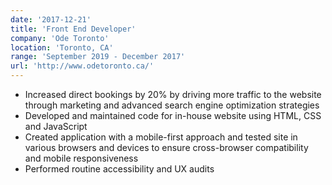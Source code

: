 ```yaml
---
date: '2017-12-21'
title: 'Front End Developer'
company: 'Ode Toronto'
location: 'Toronto, CA'
range: 'September 2019 - December 2017'
url: 'http://www.odetoronto.ca/'
---
```


- Increased direct bookings by 20% by driving more traffic to the website through marketing and advanced search engine optimization strategies 
- Developed and maintained code for in-house website using HTML, CSS and JavaScript
- Created application with a mobile-first approach and tested site in various browsers and devices to ensure cross-browser compatibility and mobile responsiveness
- Performed routine accessibility and UX audits
